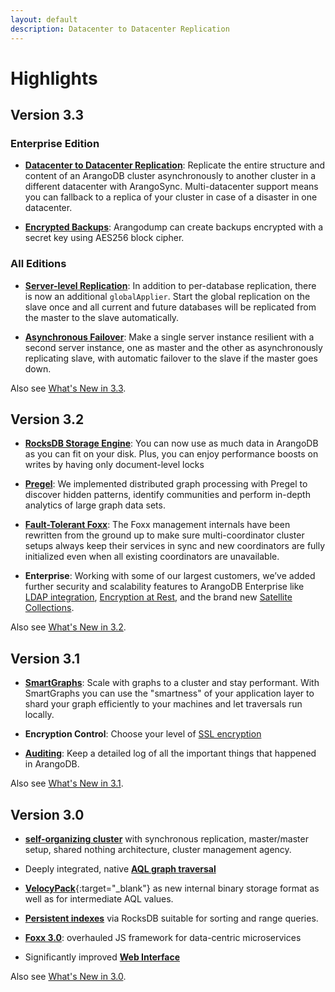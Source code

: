 ```yaml
---
layout: default
description: Datacenter to Datacenter Replication
---
```

Highlights
==========

Version 3.3
-----------

### Enterprise Edition

- [**Datacenter to Datacenter Replication**](deployment-dc2dc.html): Replicate
  the entire structure and content of an ArangoDB cluster asynchronously to
  another cluster in a different datacenter with ArangoSync. Multi-datacenter
  support means you can fallback to a replica of your cluster in case of a
  disaster in one datacenter.

- [**Encrypted Backups**](administration-arangodump.html#encryption):
  Arangodump can create backups encrypted with a secret key using AES256
  block cipher.

### All Editions

- [**Server-level Replication**](administration-replication-asynchronous-serverlevelsetup.html):
  In addition to per-database replication, there is now an additional
  `globalApplier`. Start the global replication on the slave once and all
  current and future databases will be replicated from the master to the
  slave automatically.

- [**Asynchronous Failover**](releasenotes-newfeatures33.html#asynchronous-failover):
  Make a single server instance resilient with a second server instance, one
  as master and the other as asynchronously replicating slave, with automatic
  failover to the slave if the master goes down.

Also see [What's New in 3.3](releasenotes-newfeatures33.html).

Version 3.2
-----------

- [**RocksDB Storage Engine**](architecture-storageengines.html): You can now use
  as much data in ArangoDB as you can fit on your disk. Plus, you can enjoy
  performance boosts on writes by having only document-level locks

- [**Pregel**](graphs-pregel.html):
  We implemented distributed graph processing with Pregel to discover hidden
  patterns, identify communities and perform in-depth analytics of large graph
  data sets.

- [**Fault-Tolerant Foxx**](../http/foxx.html): The Foxx management
  internals have been rewritten from the ground up to make sure
  multi-coordinator cluster setups always keep their services in sync and
  new coordinators are fully initialized even when all existing coordinators
  are unavailable.

- **Enterprise**: Working with some of our largest customers, we’ve added
  further security and scalability features to ArangoDB Enterprise like
  [LDAP integration](administration-configuration-ldap.html),
  [Encryption at Rest](administration-encryption.html), and the brand new
  [Satellite Collections](administration-replication-synchronous-satellites.html).

Also see [What's New in 3.2](releasenotes-newfeatures32.html).

Version 3.1
-----------

- [**SmartGraphs**](graphs-smartgraphs.html): Scale with graphs to a
  cluster and stay performant. With SmartGraphs you can use the "smartness"
  of your application layer to shard your graph efficiently to your machines
  and let traversals run locally.

- **Encryption Control**: Choose your level of [SSL encryption](administration-configuration-ssl.html)

- [**Auditing**](administration-auditing.html): Keep a detailed log
  of all the important things that happened in ArangoDB.

Also see [What's New in 3.1](releasenotes-newfeatures31.html).

Version 3.0
-----------

- [**self-organizing cluster**](scalability-architecture.html) with
  synchronous replication, master/master setup, shared nothing
  architecture, cluster management agency.

- Deeply integrated, native [**AQL graph traversal**](../aql/graphs.html)

- [**VelocyPack**](https://github.com/arangodb/velocypack){:target="_blank"} as new internal
  binary storage format as well as for intermediate AQL values.

- [**Persistent indexes**](indexing-persistent.html) via RocksDB suitable
  for sorting and range queries.

- [**Foxx 3.0**](foxx.html): overhauled JS framework for data-centric
  microservices

- Significantly improved [**Web Interface**](administration-webinterface.html)
  
Also see [What's New in 3.0](releasenotes-newfeatures30.html).
